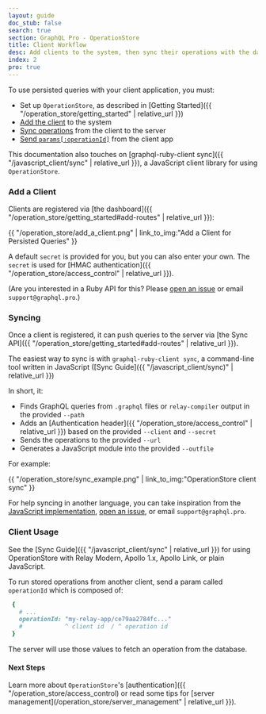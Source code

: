 ```yaml
---
layout: guide
doc_stub: false
search: true
section: GraphQL Pro - OperationStore
title: Client Workflow
desc: Add clients to the system, then sync their operations with the database.
index: 2
pro: true
---
```


To use persisted queries with your client application, you must:

- Set up `OperationStore`, as described in [Getting Started]({{ "/operation_store/getting_started" | relative_url }})
- [Add the client](#add-a-client) to the system
- [Sync operations](#syncing) from the client to the server
- [Send `params[:operationId]`](#client-usage) from the client app

This documentation also touches on [graphql-ruby-client sync]({{ "/javascript_client/sync" | relative_url }}), a JavaScript client library for using `OperationStore`.

### Add a Client

Clients are registered via [the dashboard]({{ "/operation_store/getting_started#add-routes" | relative_url }}):

{{ "/operation_store/add_a_client.png" | link_to_img:"Add a Client for Persisted Queries" }}

A default `secret` is provided for you, but you can also enter your own. The `secret` is used for [HMAC authentication]({{ "/operation_store/access_control" | relative_url }}).

(Are you interested in a Ruby API for this? Please <a href='https://github.com/rmosolgo/graphql-ruby/issues/new?title="OperationStore Ruby API"'>open an issue</a> or email `support@graphql.pro`.)

### Syncing

Once a client is registered, it can push queries to the server via [the Sync API]({{ "/operation_store/getting_started#add-routes" | relative_url }}).

The easiest way to sync is with `graphql-ruby-client sync`, a command-line tool written in JavaScript ([Sync Guide]({{ "/javascript_client/sync)" | relative_url }})

In short, it:

- Finds GraphQL queries from `.graphql` files or `relay-compiler` output in the provided `--path`
- Adds an [Authentication header]({{ "/operation_store/access_control" | relative_url }}) based on the provided `--client` and `--secret`
- Sends the operations to the provided `--url`
- Generates a JavaScript module into the provided `--outfile`

For example:

{{ "/operation_store/sync_example.png" | link_to_img:"OperationStore client sync" }}

For help syncing in another language, you can take inspiration from the [JavaScript implementation](https://github.com/rmosolgo/graphql-ruby/tree/master/javascript_client), <a href='https://github.com/rmosolgo/graphql-ruby/issues/new?title="Implementing operation sync in another language"&body='>open an issue</a>, or email `support@graphql.pro`.

### Client Usage

See the [Sync Guide]({{ "/javascript_client/sync" | relative_url }}) for using OperationStore with Relay Modern, Apollo 1.x, Apollo Link, or plain JavaScript.

To run stored operations from another client, send a param called `operationId` which is composed of:


```ruby
 {
   # ...
   operationId: "my-relay-app/ce79aa2784fc..."
   #            ^ client id  / ^ operation id
 }
```

The server will use those values to fetch an operation from the database.

#### Next Steps

Learn more about `OperationStore`'s [authentication]({{ "/operation_store/access_control) or read some tips for [server management](/operation_store/server_management" | relative_url }}).
